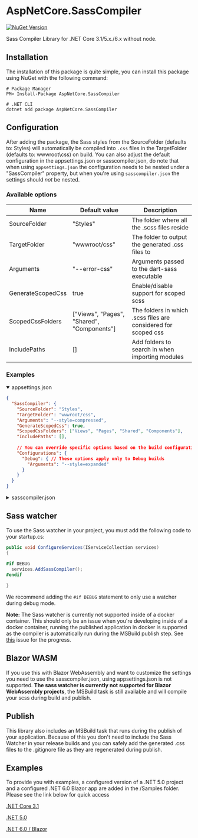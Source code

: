 # AspNetCore.SassCompiler
[![NuGet Version](https://img.shields.io/nuget/v/AspNetCore.SassCompiler.svg?style=flat)](https://www.nuget.org/packages/AspNetCore.SassCompiler/)

Sass Compiler Library for .NET Core 3.1/5.x./6.x without node.

## Installation
The installation of this package is quite simple, you can install this package using NuGet with the following command:

```shell
# Package Manager
PM> Install-Package AspNetCore.SassCompiler

# .NET CLI
dotnet add package AspNetCore.SassCompiler
```

## Configuration
After adding the package, the Sass styles from the SourceFolder (defaults to: Styles) will automatically be compiled into `.css` files in the TargetFolder (defaults to: wwwroot\css) on build. 
You can also adjust the default configuration in the appsettings.json or sasscompiler.json, do note that when using `appsettings.json` the configuration needs to be nested under a "SassCompiler" property, but when you're using `sasscompiler.json` the settings should _not_ be nested.

### Available options

| Name              | Default value                              | Description                                                    |
|-------------------|--------------------------------------------|----------------------------------------------------------------|
| SourceFolder      | "Styles"                                   | The folder where all the .scss files reside                    |
| TargetFolder      | "wwwroot/css"                              | The folder to output the generated .css files to               |
| Arguments         | "--error-css"                              | Arguments passed to the dart-sass executable                   |
| GenerateScopedCss | true                                       | Enable/disable support for scoped scss                         |
| ScopedCssFolders  | ["Views", "Pages", "Shared", "Components"] | The folders in which .scss files are considered for scoped css |
| IncludePaths      | []                                         | Add folders to search in when importing modules                |

### Examples

<details open>
<summary>appsettings.json</summary>

```json
{
  "SassCompiler": {
    "SourceFolder": "Styles",
    "TargetFolder": "wwwroot/css",
    "Arguments": "--style=compressed",
    "GenerateScopedCss": true,
    "ScopedCssFolders": ["Views", "Pages", "Shared", "Components"],
    "IncludePaths": [],
    
    // You can override specific options based on the build configuration
    "Configurations": {
      "Debug": { // These options apply only to Debug builds
        "Arguments": "--style=expanded"
      }
    }
  }
}
```
</details>

<details>
<summary>sasscompiler.json</summary>

```json
{
  "SourceFolder": "Styles",
  "TargetFolder": "wwwroot/css",
  "Arguments": "--style=compressed",
  "GenerateScopedCss": true,
  "ScopedCssFolders": ["Views", "Pages", "Shared", "Components"],
  "IncludePaths": [],

  // You can override specific options based on the build configuration
  "Configurations": {
    "Debug": { // These options apply only to Debug builds
      "Arguments": "--style=expanded"
    }
  }
}
```
</details>


## Sass watcher
To use the Sass watcher in your project, you must add the following code to your startup.cs:
```csharp
public void ConfigureServices(IServiceCollection services) 
{
  
#if DEBUG
  services.AddSassCompiler();
#endif

}
```

We recommend adding the `#if DEBUG` statement to only use a watcher during debug mode.

**Note:** The Sass watcher is currently not supported inside of a docker container. This should
only be an issue when you're developing inside of a docker container, running the published
application in docker is supported as the compiler is automatically run during the MSBuild publish
step. See [this](https://github.com/koenvzeijl/AspNetCore.SassCompiler/issues/44) issue for the progress.

## Blazor WASM
If you use this with Blazor WebAssembly and want to customize the settings you need to use the sasscompiler.json, using appsettings.json is not supported.
**The sass watcher is currently not supported for Blazor WebAssembly projects**, the MSBuild task is still available and will compile your scss during build and publish.

## Publish

This library also includes an MSBuild task that runs during the publish of your application. Because of this you don't need to include
the Sass Watcher in your release builds and you can safely add the generated .css files to the .gitignore file as they are regenerated during publish. 

## Examples
To provide you with examples, a configured version of a .NET 5.0 project and a configured .NET 6.0 Blazor app are added in the /Samples folder. Please see the link below for quick access

[.NET Core 3.1](https://github.com/koenvzeijl/AspNetCore.SassCompiler/tree/master/Samples/AspNetCore.SassCompiler.Sample31)

[.NET 5.0](https://github.com/koenvzeijl/AspNetCore.SassCompiler/tree/master/Samples/AspNetCore.SassCompiler.Sample)

[.NET 6.0 / Blazor](https://github.com/koenvzeijl/AspNetCore.SassCompiler/tree/master/Samples/AspNetCore.SassCompiler.BlazorSample)

